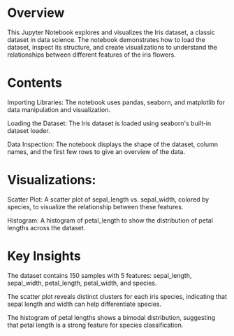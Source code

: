 # Overview
This Jupyter Notebook explores and visualizes the Iris dataset, a classic dataset in data science. The notebook demonstrates how to load the dataset, inspect its structure, and create visualizations to understand the relationships between different features of the iris flowers.

# Contents
Importing Libraries: The notebook uses pandas, seaborn, and matplotlib for data manipulation and visualization.

Loading the Dataset: The Iris dataset is loaded using seaborn's built-in dataset loader.

Data Inspection: The notebook displays the shape of the dataset, column names, and the first few rows to give an overview of the data.

# Visualizations:
Scatter Plot: A scatter plot of sepal_length vs. sepal_width, colored by species, to visualize the relationship between these features.

Histogram: A histogram of petal_length to show the distribution of petal lengths across the dataset.

# Key Insights
The dataset contains 150 samples with 5 features: sepal_length, sepal_width, petal_length, petal_width, and species.

The scatter plot reveals distinct clusters for each iris species, indicating that sepal length and width can help differentiate species.

The histogram of petal lengths shows a bimodal distribution, suggesting that petal length is a strong feature for species classification.
